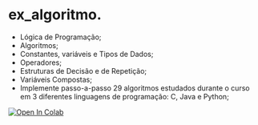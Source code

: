 # ex_algoritmo.

- Lógica de Programação;
- Algoritmos;
- Constantes, variáveis e Tipos de Dados;
- Operadores;
- Estruturas de Decisão e de Repetição;
- Variáveis Compostas;
- Implemente passo-a-passo 29 algoritmos estudados durante o curso em 3 diferentes linguagens de programação: C, Java e Python;


[![Open In Colab](https://colab.research.google.com/assets/colab-badge.svg)](https://colab.research.google.com/github/savagePy/ex_algoritmo./blob/main/ex_algoritmo.ipynb)
